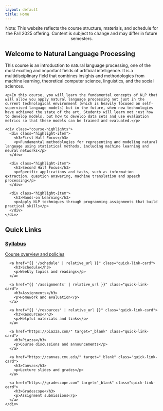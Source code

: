 ```yaml
---
layout: default
title: Home
---
```


<div class="home-content">
  <p class="schedule-note" style="text-align: center;">Note: This website reflects the course structure, materials, and schedule for the Fall 2025 offering. Content is subject to change and may differ in future semesters.</p>
  <div class="course-intro card">
    <h2>Welcome to Natural Language Processing</h2>
    <p>This course is an introduction to natural language processing, one of the most exciting and important fields of artificial intelligence. It is a multidisciplinary field that combines insights and methodologies from machine learning, theoretical computer science, linguistics, and the social sciences.</p>
    
    <p>In this course, you will learn the fundamental concepts of NLP that will allow you apply natural language processing not just in the current technological environment (which is heavily focused on self-supervised language models) but in the future, when new technologies have achieved the state of the art. Students will learn not just how to develop models, but how to develop data sets and use evaluation metrics so that these models can be trained and evaluated.</p>
    
    <div class="course-highlights">
      <div class="highlight-item">
        <h3>First Half Focus</h3>
        <p>Fundamental methodologies for representing and modeling natural language using statistical methods, including machine learning and neural networks</p>
      </div>
      
      <div class="highlight-item">
        <h3>Second Half Focus</h3>
        <p>Specific applications and tasks, such as information extraction, question answering, machine translation and speech processing</p>
      </div>
      
      <div class="highlight-item">
        <h3>Hands-on Learning</h3>
        <p>Apply NLP techniques through programming assignments that build practical skills</p>
      </div>
    </div>
  </div>
  
  <div class="quick-links">
    <h2>Quick Links</h2>
    <div class="quick-links-container">
      <a href="{{ '/syllabus' | relative_url }}" class="quick-link-card">
        <h3>Syllabus</h3>
        <p>Course overview and policies</p>
      </a>
      
      <a href="{{ '/schedule' | relative_url }}" class="quick-link-card">
        <h3>Schedule</h3>
        <p>Weekly topics and readings</p>
      </a>
      
      <a href="{{ '/assignments' | relative_url }}" class="quick-link-card">
        <h3>Assignments</h3>
        <p>Homework and evaluation</p>
      </a>
      
      <a href="{{ '/resources' | relative_url }}" class="quick-link-card">
        <h3>Resources</h3>
        <p>Helpful materials and links</p>
      </a>
      
      <a href="https://piazza.com/" target="_blank" class="quick-link-card">
        <h3>Piazza</h3>
        <p>Course discussions and announcements</p>
      </a>
      
      <a href="https://canvas.cmu.edu/" target="_blank" class="quick-link-card">
        <h3>Canvas</h3>
        <p>Lecture slides and grades</p>
      </a>
      
      <a href="https://gradescope.com" target="_blank" class="quick-link-card">
        <h3>Gradescope</h3>
        <p>Assignment submissions</p>
      </a>
    </div>
  </div>
</div>
  
  